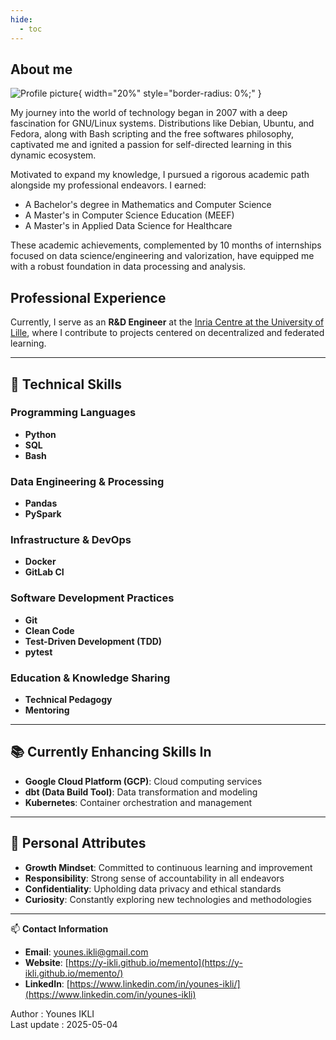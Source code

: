```yaml
---
hide:
  - toc
---
```

## About me

![Profile picture](images/photo_younes_gris.JPG){ width="20%" style="border-radius: 0%;" }



My journey into the world of technology began in 2007 with a deep fascination for GNU/Linux systems. Distributions like Debian, Ubuntu, and Fedora, along with Bash scripting and the free softwares philosophy, captivated me and ignited a passion for self-directed learning in this dynamic ecosystem.

Motivated to expand my knowledge, I pursued a rigorous academic path alongside my professional endeavors. I earned:
- A Bachelor's degree in Mathematics and Computer Science
- A Master's in Computer Science Education (MEEF)
- A Master's in Applied Data Science for Healthcare

These academic achievements, complemented by 10 months of internships focused on data science/engineering and valorization, have equipped me with a robust foundation in data processing and analysis.

## Professional Experience

Currently, I serve as an **R&D Engineer** at the [Inria Centre at the University of Lille](https://www.inria.fr/en), where I contribute to projects centered on decentralized and federated learning. 

---

## 🔧 Technical Skills

### Programming Languages
- **Python**
- **SQL**
- **Bash**

### Data Engineering & Processing
- **Pandas**
- **PySpark**

### Infrastructure & DevOps
- **Docker**
- **GitLab CI**

### Software Development Practices
- **Git**
- **Clean Code**
- **Test-Driven Development (TDD)**
- **pytest**

### Education & Knowledge Sharing
- **Technical Pedagogy**
- **Mentoring**

---

## 📚 Currently Enhancing Skills In
- **Google Cloud Platform (GCP)**: Cloud computing services
- **dbt (Data Build Tool)**: Data transformation and modeling
- **Kubernetes**: Container orchestration and management

---

## 🌟 Personal Attributes
- **Growth Mindset**: Committed to continuous learning and improvement
- **Responsibility**: Strong sense of accountability in all endeavors
- **Confidentiality**: Upholding data privacy and ethical standards
- **Curiosity**: Constantly exploring new technologies and methodologies

---

📫 **Contact Information**
- **Email**: [younes.ikli@gmail.com](mailto:younes.ikli@gmail.com)
- **Website**: [https://y-ikli.github.io/memento](https://y-ikli.github.io/memento/)
- **LinkedIn**: [https://www.linkedin.com/in/younes-ikli/](https://www.linkedin.com/in/younes-ikli)





Author : Younes IKLI  
Last update : 2025-05-04
